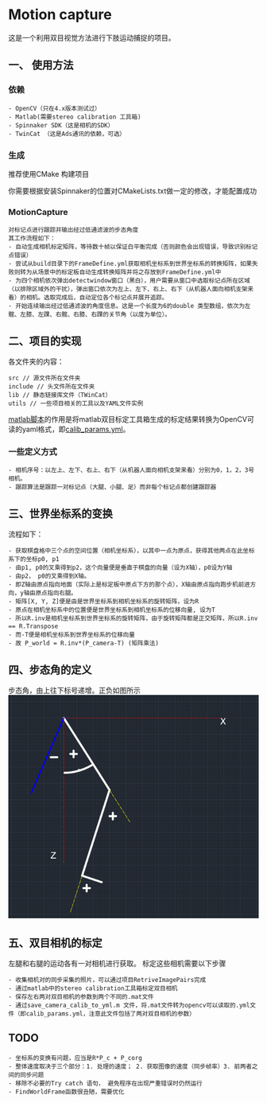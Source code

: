 # Motion capture

这是一个利用双目视觉方法进行下肢运动捕捉的项目。

## 一、 使用方法

### 依赖

    - OpenCV（只在4.x版本测试过）
    - Matlab(需要stereo calibration 工具箱)
    - Spinnaker SDK（这是相机的SDK）
    - TwinCat （这是Ads通讯的依赖，可选）

### 生成

推荐使用CMake 构建项目

你需要根据安装Spinnaker的位置对CMakeLists.txt做一定的修改，才能配置成功


###   MotionCapture

    对标记点进行跟踪并输出经过低通滤波的步态角度
    其工作流程如下：
    - 自动生成相机标定矩阵，等待数十帧以保证白平衡完成（否则颜色会出现错误，导致识别标记点错误）
    - 尝试从build目录下的FrameDefine.yml获取相机坐标系到世界坐标系的转换矩阵，如果失败则转为从场景中的标定板自动生成转换矩阵并将之存放到FrameDefine.yml中
    - 为四个相机依次弹出detectwindow窗口（黑白），用户需要从窗口中选取标记点所在区域（以排除区域外的干扰），弹出窗口依次为左上、左下、右上、右下（从机器人面向相机支架来看）的相机。选取完成后，自动定位各个标记点并展开追踪。
    - 开始连续输出经过低通滤波的角度信息。这是一个长度为6的double 类型数组，依次为左髋、左膝、左踝、右髋、右膝、右踝的关节角（以度为单位）。

## 二、项目的实现

各文件夹的内容：

    src // 源文件所在文件夹
    include // 头文件所在文件夹
    lib // 静态链接库文件（TWinCat）
    utils // 一些项目相关的工具以及YAML文件实例

[matlab脚本](utils/save_camera_calib_to_yml.m)的作用是将matlab双目标定工具箱生成的标定结果转换为OpenCV可读的yaml格式，即[calib_params.yml](utils/calib_params.yml)。

### 一些定义方式

    - 相机序号：以左上、左下、右上、右下（从机器人面向相机支架来看）分别为0，1，2，3号相机。
    - 跟踪算法是跟踪一对标记点（大腿、小腿、足）而非每个标记点都创建跟踪器

## 三、世界坐标系的变换
流程如下：

    - 获取棋盘格中三个点的空间位置（相机坐标系），以其中一点为原点，获得其他两点在此坐标系下的坐标p0, p1
    - 由p1, p0的叉乘得到p2，这个向量便是垂直于棋盘的向量（设为X轴），p0设为Y轴
    - 由p2， p0的叉乘得到X轴。
    - 即Z轴由原点指向地面（实际上是标定板中原点下方的那个点），X轴由原点指向跑步机前进方向，y轴由原点指向右腿。
    - 矩阵[X, Y, Z]便是由是世界坐标系到相机坐标系的旋转矩阵，设为R
    - 原点在相机坐标系中的位置便是世界坐标系到相机坐标系的位移向量, 设为T
    - 所以R.inv是相机坐标系到世界坐标系的旋转矩阵，由于旋转矩阵都是正交矩阵，所以R.inv == R.Transpose
    - 而-T便是相机坐标系到世界坐标系的位移向量
    - 故 P_world = R.inv*(P_camera-T) (矩阵乘法)

## 四、步态角的定义

步态角，由上往下标号递增。正负如图所示
![角度](images/angle.png)

## 五、双目相机的标定
左腿和右腿的运动各有一对相机进行获取。
标定这些相机需要以下步骤

    - 收集相机对的同步采集的照片，可以通过项目RetriveImagePairs完成
    - 通过matlab中的stereo calibration工具箱标定双目相机
    - 保存左右两对双目相机的参数到两个不同的.mat文件
    - 通过save_camera_calib_to_yml.m 文件，将.mat文件转为opencv可以读取的.yml文件（即calib_params.yml，注意此文件包括了两对双目相机的参数）

## TODO

    - 坐标系的变换有问题，应当是R*P_c + P_corg
    - 整体速度取决于三个部分：1. 处理的速度； 2. 获取图像的速度（同步帧率）3. 前两者之间的同步问题
	- 移除不必要的Try catch 语句， 避免程序在出现严重错误时仍然运行 
    - FindWorldFrame函数很丑陋，需要优化

